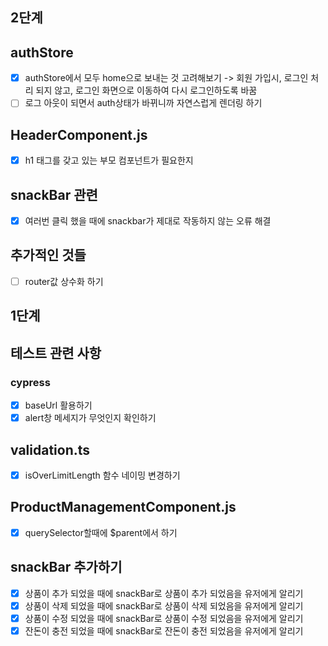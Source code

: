 ## 2단계

## authStore

- [x] authStore에서 모두 home으로 보내는 것 고려해보기
      -> 회원 가입시, 로그인 처리 되지 않고, 로그인 화면으로 이동하여 다시 로그인하도록 바꿈
- [ ] 로그 아웃이 되면서 auth상태가 바뀌니까 자연스럽게 렌더링 하기

## HeaderComponent.js

- [x] h1 태그를 갖고 있는 부모 컴포넌트가 필요한지

## snackBar 관련

- [x] 여러번 클릭 했을 때에 snackbar가 제대로 작동하지 않는 오류 해결

## 추가적인 것들

- [ ] router값 상수화 하기

## 1단계

## 테스트 관련 사항

### cypress

- [x] baseUrl 활용하기
- [x] alert창 메세지가 무엇인지 확인하기

## validation.ts

- [x] isOverLimitLength 함수 네이밍 변경하기

## ProductManagementComponent.js

- [x] querySelector할때에 $parent에서 하기

## snackBar 추가하기

- [x] 상품이 추가 되었을 때에 snackBar로 상품이 추가 되었음을 유저에게 알리기
- [x] 상품이 삭제 되었을 때에 snackBar로 상품이 삭제 되었음을 유저에게 알리기
- [x] 상품이 수정 되었을 때에 snackBar로 상품이 수정 되었음을 유저에게 알리기
- [x] 잔돈이 충전 되었을 때에 snackBar로 잔돈이 충전 되었음을 유저에게 알리기

